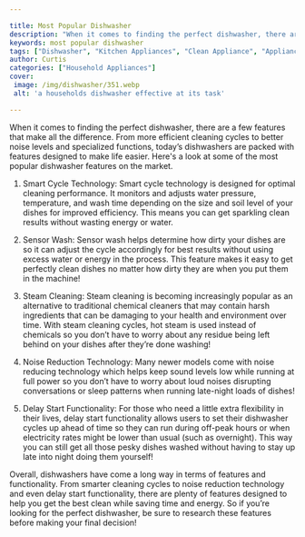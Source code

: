 ```yaml
---

title: Most Popular Dishwasher
description: "When it comes to finding the perfect dishwasher, there are a few features that make all the difference. From more efficient cleani...you wont regret reading on"
keywords: most popular dishwasher
tags: ["Dishwasher", "Kitchen Appliances", "Clean Appliance", "Appliance Guide"]
author: Curtis
categories: ["Household Appliances"]
cover: 
 image: /img/dishwasher/351.webp
 alt: 'a households dishwasher effective at its task'

---
```


When it comes to finding the perfect dishwasher, there are a few features that make all the difference. From more efficient cleaning cycles to better noise levels and specialized functions, today’s dishwashers are packed with features designed to make life easier. Here's a look at some of the most popular dishwasher features on the market. 

1. Smart Cycle Technology: Smart cycle technology is designed for optimal cleaning performance. It monitors and adjusts water pressure, temperature, and wash time depending on the size and soil level of your dishes for improved efficiency. This means you can get sparkling clean results without wasting energy or water. 

2. Sensor Wash: Sensor wash helps determine how dirty your dishes are so it can adjust the cycle accordingly for best results without using excess water or energy in the process. This feature makes it easy to get perfectly clean dishes no matter how dirty they are when you put them in the machine! 

3. Steam Cleaning: Steam cleaning is becoming increasingly popular as an alternative to traditional chemical cleaners that may contain harsh ingredients that can be damaging to your health and environment over time. With steam cleaning cycles, hot steam is used instead of chemicals so you don’t have to worry about any residue being left behind on your dishes after they’re done washing! 

4. Noise Reduction Technology: Many newer models come with noise reducing technology which helps keep sound levels low while running at full power so you don’t have to worry about loud noises disrupting conversations or sleep patterns when running late-night loads of dishes! 

5. Delay Start Functionality: For those who need a little extra flexibility in their lives, delay start functionality allows users to set their dishwasher cycles up ahead of time so they can run during off-peak hours or when electricity rates might be lower than usual (such as overnight). This way you can still get all those pesky dishes washed without having to stay up late into night doing them yourself! 

Overall, dishwashers have come a long way in terms of features and functionality. From smarter cleaning cycles to noise reduction technology and even delay start functionality, there are plenty of features designed to help you get the best clean while saving time and energy. So if you’re looking for the perfect dishwasher, be sure to research these features before making your final decision!
